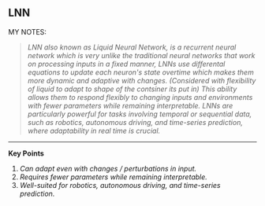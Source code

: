 **LNN**
---
MY NOTES:


> *LNN also known as Liquid Neural Network, is a recurrent neural network which is very unlike the traditional neural networks that work on processing inputs in a fixed manner, LNNs use differental equations to update each neuron's state overtime which makes them more dynamic and adaptive with changes. (Considered with flexibility of liquid to adapt to shape of the contsiner its put in) This ability allows them to respond flexibly to changing inputs and environments with fewer parameters while remaining interpretable. LNNs are particularly powerful for tasks involving temporal or sequential data, such as robotics, autonomous driving, and time-series prediction, where adaptability in real time is crucial.*
  

---

**Key Points**
1. *Can adapt even with changes / perturbations in input.*  
2. *Requires fewer parameters while remaining interpretable.*  
3. *Well-suited for robotics, autonomous driving, and time-series prediction.*  
